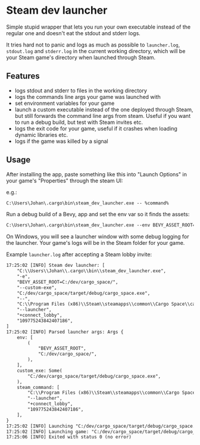 # Steam dev launcher

Simple stupid wrapper that lets you run your own executable instead of the
regular one and doesn't eat the stdout and stderr logs.

It tries hard not to panic and logs as much as possible to `launcher.log`,
`stdout.log` and `stderr.log` in the current working directory, which will be
your Steam game's directory when launched through Steam.

## Features

- logs stdout and stderr to files in the working directory
- logs the commands line args your game was launched with
- set environment variables for your game
- launch a custom executable instead of the one deployed through Steam, but
  still forwards the command line args from steam. Useful if you want to run a
  debug build, but test with Steam invites etc.
- logs the exit code for your game, useful if it crashes when loading dynamic
  libraries etc.
- logs if the game was killed by a signal

## Usage

After installing the app, paste something like this into "Launch Options" in
your game's "Properties" through the steam UI:

e.g.:

```txt
C:\Users\Johan\.cargo\bin\steam_dev_launcher.exe -- %command%
```

Run a debug build of a Bevy, app and set the env var so it finds the assets:

```txt
C:\Users\Johan\.cargo\bin\steam_dev_launcher.exe --env BEVY_ASSET_ROOT=C:/dev/cargo_space/ --custom-exe C:/dev/cargo_space/target/debug/cargo_space.exe -- %command%
```

On Windows, you will see a launcher window with some debug logging for the
launcher. Your game's logs will be in the Steam folder for your game.

Example `launcher.log` after accepting a Steam lobby invite:

```txt
17:25:02 [INFO] Steam dev launcher: [
    "C:\\Users\\Johan\\.cargo\\bin\\steam_dev_launcher.exe",
    "-e",
    "BEVY_ASSET_ROOT=C:/dev/cargo_space/",
    "--custom-exe",
    "C:/dev/cargo_space/target/debug/cargo_space.exe",
    "--",
    "C:\\Program Files (x86)\\Steam\\steamapps\\common\\Cargo Space\\cargo_space.exe",
    "--launcher",
    "+connect_lobby",
    "109775243842407186",
]
17:25:02 [INFO] Parsed launcher args: Args {
    env: [
        (
            "BEVY_ASSET_ROOT",
            "C:/dev/cargo_space/",
        ),
    ],
    custom_exe: Some(
        "C:/dev/cargo_space/target/debug/cargo_space.exe",
    ),
    steam_command: [
        "C:\\Program Files (x86)\\Steam\\steamapps\\common\\Cargo Space\\cargo_space.exe",
        "--launcher",
        "+connect_lobby",
        "109775243842407186",
    ],
}
17:25:02 [INFO] Launching "C:/dev/cargo_space/target/debug/cargo_space.exe" instead of "C:\\Program Files (x86)\\Steam\\steamapps\\common\\Cargo Space\\cargo_space.exe"
17:25:02 [INFO] Launching game: "C:/dev/cargo_space/target/debug/cargo_space.exe" "--launcher" "+connect_lobby" "109775243842407186"
17:25:06 [INFO] Exited with status 0 (no error)
```

